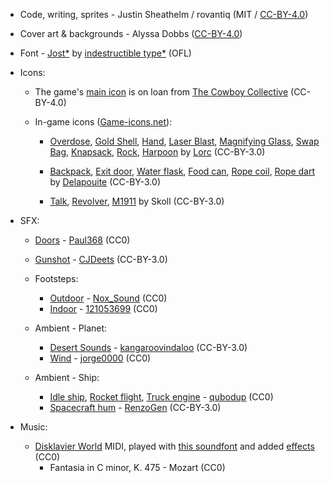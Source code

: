 * Code, writing, sprites - Justin Sheathelm / rovantiq (MIT / [CC-BY-4.0](https://creativecommons.org/licenses/by/4.0/))


* Cover art & backgrounds - Alyssa Dobbs ([CC-BY-4.0](https://creativecommons.org/licenses/by/4.0/))


* Font -  [Jost*](https://indestructibletype.com/Jost.html) by [indestructible type*](https://indestructibletype.com/Home.html) (OFL)


* Icons:

    * The game's [main icon](https://raw.githubusercontent.com/CowboyCollective/CowboyCollective.github.io/master/Favicon.png) is on loan from [The Cowboy Collective](https://cowboycollective.cc/) (CC-BY-4.0)

    * In-game icons ([Game-icons.net](https://game-icons.net)):

        * [Overdose](https://game-icons.net/1x1/lorc/overdose.html), [Gold Shell](https://game-icons.net/1x1/lorc/gold-shell.html), [Hand](https://game-icons.net/1x1/lorc/hand.html), [Laser Blast](https://game-icons.net/1x1/lorc/laser-blast.html), [Magnifying Glass](https://game-icons.net/1x1/lorc/magnifying-glass.html), [Swap Bag](https://game-icons.net/1x1/lorc/swap-bag.html), [Knapsack](https://game-icons.net/1x1/lorc/knapsack.html), [Rock](https://game-icons.net/1x1/lorc/rock.html), [Harpoon](https://game-icons.net/1x1/lorc/aerodynamic-harpoon.html) by [Lorc](http://lorcblog.blogspot.com/) (CC-BY-3.0)

        * [Backpack](https://game-icons.net/1x1/delapouite/backpack.html), [Exit door](https://game-icons.net/1x1/delapouite/exit-door.html), [Water flask](https://game-icons.net/1x1/delapouite/water-flask.html), [Food can](https://game-icons.net/1x1/delapouite/opened-food-can.html), [Rope coil](https://game-icons.net/1x1/delapouite/rope-coil.html), [Rope dart](https://game-icons.net/1x1/delapouite/rope-dart.html) by [Delapouite](http://delapouite.com/) (CC-BY-3.0)

        * [Talk](https://game-icons.net/1x1/skoll/talk.html), [Revolver](https://game-icons.net/1x1/skoll/revolver.html), [M1911](https://game-icons.net/1x1/skoll/colt-m1911.html) by Skoll (CC-BY-3.0)


* SFX:
 
    * [Doors](https://freesound.org/people/Paul368/sounds/264063/) - [Paul368](https://freesound.org/people/Paul368/) (CC0)

    * [Gunshot](https://freesound.org/people/CJDeets/sounds/476740/) - [CJDeets](https://freesound.org/people/CJDeets/) (CC-BY-3.0)

    * Footsteps:
        * [Outdoor](https://freesound.org/search/?q=490951) - [Nox_Sound](https://freesound.org/people/Nox_Sound/) (CC0)
        * [Indoor](https://freesound.org/people/121053699/sounds/467992/) - [121053699](https://freesound.org/people/121053699/) (CC0)

    * Ambient - Planet: 
        * [Desert Sounds](https://freesound.org/people/kangaroovindaloo/sounds/138288/) - [kangaroovindaloo](https://freesound.org/people/kangaroovindaloo/) (CC-BY-3.0)
        * [Wind](https://freesound.org/people/jorge0000/sounds/361053/) - [jorge0000](https://freesound.org/people/jorge0000/) (CC0)

    * Ambient - Ship:
        * [Idle ship](https://freesound.org/people/qubodup/sounds/163117/), [Rocket flight](https://freesound.org/people/qubodup/sounds/171106/), [Truck engine](https://freesound.org/people/qubodup/sounds/187564/) - [qubodup](https://freesound.org/people/qubodup/) (CC0)
        * [Spacecraft hum](https://freesound.org/people/RenzoGen/sounds/351740/) - [RenzoGen](https://freesound.org/people/RenzoGen/) (CC-BY-3.0)


* Music:

    * [Disklavier World](http://www.kuhmann.com/Yamaha.htm) MIDI, played with [this soundfont](http://sonimusicae.free.fr/matshelgesson-maestro-en.html) and added [effects](https://calf-studio-gear.org/) (CC0)
        * Fantasia in C minor, K. 475 - Mozart (CC0)